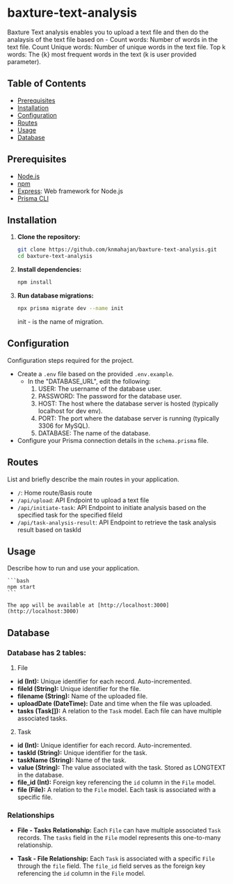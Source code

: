 # baxture-text-analysis

Baxture Text analysis enables you to upload a text file and then do the analaysis of the text file based on - 
Count words: Number of words in the text file.
Count Unique words: Number of unique words in the text file.
Top k words: The {k} most frequent words in the text (k is user provided parameter).

## Table of Contents

- [Prerequisites](#prerequisites)
- [Installation](#installation)
- [Configuration](#configuration)
- [Routes](#routes)
- [Usage](#usage)
- [Database](#database)

## Prerequisites

- [Node.js](https://nodejs.org/)
- [npm](https://www.npmjs.com/)
- [Express](https://expressjs.com/): Web framework for Node.js
- [Prisma CLI](https://www.prisma.io/docs/getting-started/installation)

## Installation

1. **Clone the repository:**

    ```bash
    git clone https://github.com/knmahajan/baxture-text-analysis.git
    cd baxture-text-analysis
    ```

2. **Install dependencies:**

    ```bash
    npm install
    ```

3. **Run database migrations:**

    ```bash
    npx prisma migrate dev --name init
    ```
    init - is the name of migration.

## Configuration

Configuration steps required for the project.

- Create a `.env` file based on the provided `.env.example`.
    - In the "DATABASE_URL", edit the following:
        1. USER: The username of the database user.
        2. PASSWORD: The password for the database user.
        3. HOST: The host where the database server is hosted (typically localhost for dev env).
        4. PORT: The port where the database server is running (typically 3306 for MySQL).
        5. DATABASE: The name of the database.
- Configure your Prisma connection details in the `schema.prisma` file.

## Routes

List and briefly describe the main routes in your application.
- `/`: Home route/Basis route
- `/api/upload`: API Endpoint to upload a text file
- `/api/initiate-task`: API Endpoint to initiate analysis based on the specified task for the specified fileId
- `/api/task-analysis-result`: API Endpoint to retrieve the task analysis result based on taskId

## Usage

Describe how to run and use your application.

    ```bash
    npm start
    ```

    The app will be available at [http://localhost:3000](http://localhost:3000)

## Database

### Database has 2 tables:

1. File
- **id (Int):** Unique identifier for each record. Auto-incremented.
- **fileId (String):** Unique identifier for the file.
- **filename (String):** Name of the uploaded file.
- **uploadDate (DateTime):** Date and time when the file was uploaded.
- **tasks (Task[]):** A relation to the `Task` model. Each file can have multiple associated tasks.

2. Task

- **id (Int):** Unique identifier for each record. Auto-incremented.
- **taskId (String):** Unique identifier for the task.
- **taskName (String):** Name of the task.
- **value (String):** The value associated with the task. Stored as LONGTEXT in the database.
- **file_id (Int):** Foreign key referencing the `id` column in the `File` model.
- **file (File):** A relation to the `File` model. Each task is associated with a specific file.

### Relationships

- **File - Tasks Relationship:** Each `File` can have multiple associated `Task` records. The `tasks` field in the `File` model represents this one-to-many relationship.

- **Task - File Relationship:** Each `Task` is associated with a specific `File` through the `file` field. The `file_id` field serves as the foreign key referencing the `id` column in the `File` model.
